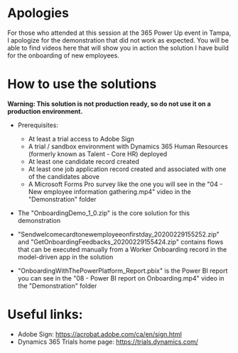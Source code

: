 # Apologies
For those who attended at this session at the 365 Power Up event in Tampa, I apologize for the demonstration that did not work as expected. You will be able to find videos here that will show you in action the solution I have build for the onboarding of new employees.

# How to use the solutions
**Warning: This solution is not production ready, so do not use it on a production environment.**
- Prerequisites:
  - At least a trial access to Adobe Sign
  - A trial / sandbox environment with Dynamics 365 Human Resources (formerly known as Talent - Core HR) deployed
  - At least one candidate record created
  - At least one job application record created and associated with one of the candidates above
  - A Microsoft Forms Pro survey like the one you will see in the "04 - New employee information gathering.mp4" video in the "Demonstration" folder
  
- The "OnboardingDemo_1_0.zip" is the core solution for this demonstration
- "Sendwelcomecardtonewemployeeonfirstday_20200229155252.zip" and "GetOnboardingFeedbacks_20200229155424.zip" contains flows that can be executed manually from a Worker Onboarding record in the model-driven app in the solution
- "OnboardingWithThePowerPlatform_Report.pbix" is the Power BI report you can see in the "08 - Power BI report on Onboarding.mp4" video in the "Demonstration" folder

# Useful links:
- Adobe Sign: https://acrobat.adobe.com/ca/en/sign.html
- Dynamics 365 Trials home page: https://trials.dynamics.com/
